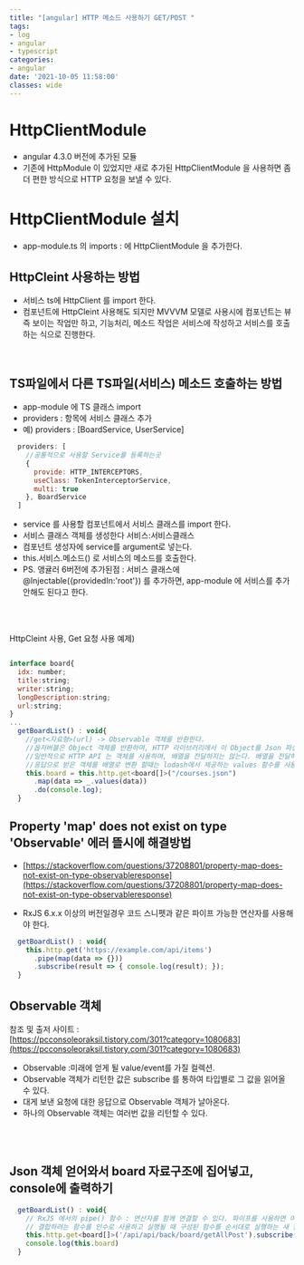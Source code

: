 ```yaml
---
title: "[angular] HTTP 메소드 사용하기 GET/POST "
tags:
- log
- angular
- typescript
categories:
- angular
date: '2021-10-05 11:58:00'
classes: wide
---
```


# HttpClientModule
- angular 4.3.0 버전에 추가된 모듈
- 기존에 HttpModule 이 있었지만 새로 추가된 HttpClientModule 을 사용하면 좀더 편한 방식으로 HTTP 요청을 보낼 수 있다.


# HttpClientModule 설치
- app-module.ts 의 imports : 에 HttpClientModule 을 추가한다.

## HttpCleint 사용하는 방법
- 서비스 ts에 HttpClient 를 import 한다.
- 컴포넌트에 HttpCleint 사용해도 되지만 MVVVM 모델로 사용시에 컴포넌트는 뷰 즉 보이는 작업만 하고, 기능처리, 메소드 작업은 서비스에 작성하고 서비스를 호출하는 식으로 진행한다.

<br/>

## TS파일에서 다른 TS파일(서비스) 메소드 호출하는 방법
- app-module 에 TS 클래스 import
- providers : 항목에 서비스 클래스 추가
- 예) providers : [BoardService, UserService]
```javascript
  providers: [
    //공통적으로 사용할 Service를 등록하는곳
    {
      provide: HTTP_INTERCEPTORS,
      useClass: TokenInterceptorService,
      multi: true
    }, BoardService
  ]
  ```
- service 를 사용할 컴포넌트에서 서비스 클래스를 import 한다.
- 서비스 클래스 객체를 생성한다 서비스:서비스클래스
- 컴포넌트 생성자에 service를 argument로 넣는다.
- this.서비스.메소드() 로 서비스의 메소드를 호출한다.
- PS. 앵귤러 6버전에 추가된점 : 서비스 클래스에 @Injectable({providedIn:'root'}) 를 추가하면, app-module 에 서비스를 추가 안해도 된다고 한다.

<br/>
<br/>

HttpCleint 사용, Get 요청 사용 예제)
```javascript

interface board{
  idx: number;
  title:string;
  writer:string;
  longDescription:string;
  url:string;
}
...
  getBoardList() : void{
    //get<자료형>(url) -> Observable 객체를 반환한다.
    //옵저버블은 Object 객체를 반환하며, HTTP 라이브러리에서 이 Object를 Json 파싱한다.
    //일반적으로 HTTP API 는 객체를 사용하며, 배열을 전달하지는 않는다. 배열을 전달하는 방식은 JSON 하이재킹에 대한 문제가 있기 때문이다.
    //응답으로 받은 객체를 배열로 변환 할때는 lodash에서 제공하는 values 함수를 사용한다.
    this.board = this.http.get<board[]>("/courses.json")
      .map(data => _.values(data))
      .do(console.log);
  }
```

## Property 'map' does not exist on type 'Observable<Response>' 에러 뜰시에 해결방법
- [https://stackoverflow.com/questions/37208801/property-map-does-not-exist-on-type-observableresponse](https://stackoverflow.com/questions/37208801/property-map-does-not-exist-on-type-observableresponse)

- RxJS 6.x.x 이상의 버전일경우 코드 스니펫과 같은 파이프 가능한 연산자를 사용해야 한다.

```javascript
  getBoardList() : void{
    this.http.get('https://example.com/api/items')
      .pipe(map(data => {}))
      .subscribe(result => { console.log(result); });
  }

```


## Observable 객체

참조 및 출저 사이트 :  
[https://pcconsoleoraksil.tistory.com/301?category=1080683](https://pcconsoleoraksil.tistory.com/301?category=1080683)  

- Observable :미래에 얻게 될 value/event를 가질 컬렉션.
- Observable 객체가 리턴한 값은 subscribe 를 통하여 타입별로 그 값을 읽어올 수 있다. 
- 대게 보낸 요청에 대한 응답으로 Observable 객체가 날아온다.
- 하나의 Observable 객체는 여러번 값을 리턴할 수 있다.

<br/>
<br/>

## Json 객체 얻어와서 board 자료구조에 집어넣고, console에 출력하기

```javascript
  getBoardList() : void{
    // RxJS 에서의 pipe() 함수 : 연산자를 함께 연결할 수 있다. 파이프를 사용하면 여러 기능을 단일 기능으로 결합할 수 있다.
    // 결합하려는 함수를 인수로 사용하고 실행될 때 구성된 함수를 순서대로 실행하는 새 함수를 반환한다.
    this.http.get<board[]>('/api/api/back/board/getAllPost').subscribe(data => this.board = data)
    console.log(this.board)
  }
```

